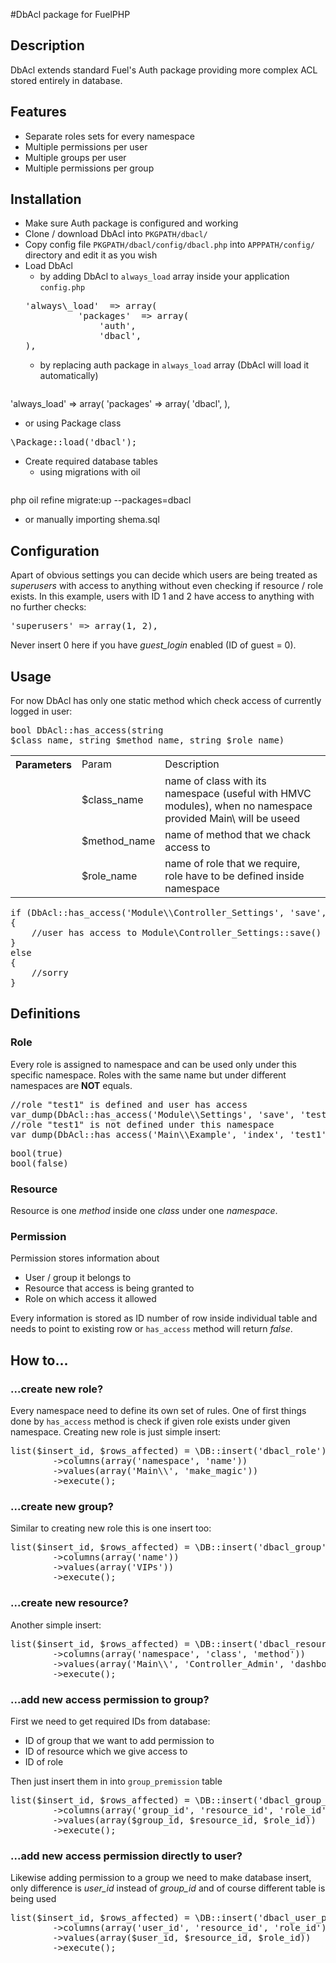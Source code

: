 #DbAcl package for FuelPHP

## Description

DbAcl extends standard Fuel's Auth package providing more complex ACL stored entirely in database.

## Features
* Separate roles sets for every namespace
* Multiple permissions per user
* Multiple groups per user
* Multiple permissions per group

## Installation
* Make sure Auth package is configured and working
* Clone / download DbAcl into ```PKGPATH/dbacl/```
* Copy config file ```PKGPATH/dbacl/config/dbacl.php``` into ```APPPATH/config/``` directory and edit it as you wish
* Load DbAcl
  * by adding DbAcl to ```always_load``` array inside your application ```config.php```
  <pre>
  'always\_load'  => array(
            'packages'  => array(
                'auth',
                'dbacl',
  ),
  </pre>
  * by replacing auth package in ```always_load``` array (DbAcl will load it automatically)
  <pre>
'always\_load'  => array(
            'packages'  => array(
                'dbacl',
),
  </pre>
 * or using Package class
  <pre>
\Package::load('dbacl');
</pre>
* Create required database tables
  * using migrations with oil
  <pre>
php oil refine migrate:up --packages=dbacl
</pre>
  * or manually importing shema.sql

## Configuration
Apart of obvious settings you can decide which users are being treated as _superusers_ with access to anything without even checking if resource / role exists.
In this example, users with ID 1 and 2 have access to anything with no further checks:
<pre>
'superusers' => array(1, 2),
</pre>
Never insert 0 here if you have _guest\_login_ enabled (ID of guest = 0).

## Usage
For now DbAcl has only one static method which check access of currently logged in user: <pre>bool DbAcl::has\_access(string $class\_name, string $method\_name, string $role\_name)</pre>
<table>
  <tr>
    <th>Parameters</th><td>Param</td><td>Description</td>
  </tr>
  <tr>
    <td></td><td>$class_name</td><td>name of class with its namespace (useful with HMVC modules), when no namespace provided Main\ will be useed</td>
  </tr>
  <tr>
    <td></td><td>$method_name</td><td>name of method that we chack access to</td>
  </tr>
  <tr>
    <td></td><td>$role_name</td><td>name of role that we require, role have to be defined inside namespace</td>
  </tr>
</table>
<pre>
if (DbAcl::has_access('Module\\Controller_Settings', 'save', 'test1'))
{
	//user has access to Module\Controller_Settings::save() with role "test1"
}
else
{
	//sorry
}
</pre>

## Definitions

### Role
Every role is assigned to namespace and can be used only under this specific namespace. Roles with the same name but under different namespaces are **NOT**  equals.
<pre>
//role "test1" is defined and user has access
var_dump(DbAcl::has_access('Module\\Settings', 'save', 'test1'));
//role "test1" is not defined under this namespace
var_dump(DbAcl::has_access('Main\\Example', 'index', 'test1'));
</pre>
<pre>
bool(true)
bool(false)
</pre>

### Resource
Resource is one _method_ inside one _class_ under one _namespace_.

### Permission
Permission stores information about

* User / group it belongs to
* Resource that access is being granted to
* Role on which access it allowed

Every information is stored as ID number of row inside individual table and needs to point to existing row or ```has_access``` method will return _false_.

## How to...
### ...create new role?
Every namespace need to define its own set of rules. One of first things done by ```has_access``` method is check if given role exists under given namespace.
Creating new role is just simple insert:
<pre>
list($insert_id, $rows_affected) = \DB::insert('dbacl_role')
		->columns(array('namespace', 'name'))
		->values(array('Main\\', 'make_magic'))
		->execute();
</pre>
### ...create new group?
Similar to creating new role this is one insert too:
<pre>
list($insert_id, $rows_affected) = \DB::insert('dbacl_group')
		->columns(array('name'))
		->values(array('VIPs'))
		->execute();
</pre>
### ...create new resource?
Another simple insert:
<pre>
list($insert_id, $rows_affected) = \DB::insert('dbacl_resource')
		->columns(array('namespace', 'class', 'method'))
		->values(array('Main\\', 'Controller_Admin', 'dashboard'))
		->execute();
</pre>
### ...add new access permission to group?
First we need to get required IDs from database:

* ID of group that we want to add permission to
* ID of resource which we give access to
* ID of role

Then just insert them in into ```group_premission``` table
<pre>
list($insert_id, $rows_affected) = \DB::insert('dbacl_group_permission')
		->columns(array('group_id', 'resource_id', 'role_id'))
		->values(array($group_id, $resource_id, $role_id))
		->execute();
</pre>
### ...add new access permission directly to user?
Likewise adding permission to a group we need to make database insert, only difference is _user\_id_ instead of _group\_id_ and of course different table is being used
<pre>
list($insert_id, $rows_affected) = \DB::insert('dbacl_user_permission')
		->columns(array('user_id', 'resource_id', 'role_id'))
		->values(array($user_id, $resource_id, $role_id))
		->execute();
</pre>

